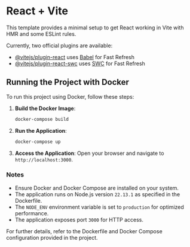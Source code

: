 # React + Vite

This template provides a minimal setup to get React working in Vite with HMR and some ESLint rules.

Currently, two official plugins are available:

- [@vitejs/plugin-react](https://github.com/vitejs/vite-plugin-react/blob/main/packages/plugin-react/README.md) uses [Babel](https://babeljs.io/) for Fast Refresh
- [@vitejs/plugin-react-swc](https://github.com/vitejs/vite-plugin-react-swc) uses [SWC](https://swc.rs/) for Fast Refresh

## Running the Project with Docker

To run this project using Docker, follow these steps:

1. **Build the Docker Image**:
   ```bash
   docker-compose build
   ```

2. **Run the Application**:
   ```bash
   docker-compose up
   ```

3. **Access the Application**:
   Open your browser and navigate to `http://localhost:3000`.

### Notes

- Ensure Docker and Docker Compose are installed on your system.
- The application runs on Node.js version `22.13.1` as specified in the Dockerfile.
- The `NODE_ENV` environment variable is set to `production` for optimized performance.
- The application exposes port `3000` for HTTP access.

For further details, refer to the Dockerfile and Docker Compose configuration provided in the project.